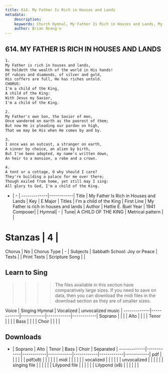 ```yaml
---
title: 614. My Father Is Rich in Houses and Lands
metadata:
    description: 
    keywords: Church Hymnal, My Father Is Rich in Houses and Lands, My Father is rich in houses and lands, I'm a child of the King
    author: Brian Onang'o
---
```



## 614. MY FATHER IS RICH IN HOUSES AND LANDS

```txt
1.
My Father is rich in houses and lands,
He holdeth the wealth of the world in His hands!
Of rubies and diamonds, of silver and gold,
His coffers are full, He has riches untold.
CHORUS:
I'm a child of the King,
A child of the King:
With Jesus my Savior,
I'm a child of the King.

2.
My Father's own Son, the Savior of men,
Once wandered on earth as the poorest of them;
But now He is pleading our pardon on high,
That we may be His when He comes by and by.

3.
I once was an outcast, a stranger on earth,
A sinner by choice, an alien by birth,
But I've been adopted, my name's written down,
An heir to a mansion, a robe and a crown.

4.
A tent or a cottage, O why should I care?
They're building a palace for me over there;
Though exiled from home, yet still may I sing:
All glory to God, I'm a child of the King.
```

- |   -  |
-------------|------------|
Title | My Father Is Rich in Houses and Lands |
Key | E Major |
Titles | I'm a child of the King |
First Line | My Father is rich in houses and lands |
Author | Hattie E. Buel
Year | 1941
Composer|  |
Hymnal|  - |
Tune| A CHILD OF THE KING |
Metrical pattern | |
# Stanzas | 4 |
Chorus | No |
Chorus Type | - |
Subjects | Sabbath School: Joy or Peace |
Texts |  |
Print Texts | 
Scripture Song |  |
  
## Learn to Sing

>>>> The files available in this section have comparatively large sizes. If you need to save on data, then you can download the midi files in the download section as they are of smaller sizes.

Voice |  Singing Hymnal | Vocalized | unvocalized music |
-------------|------------|------------|------------|------------|
Soprano | | | |
Alto | | | |
Tenor | | | |
Bass | | | |
Choir | | | |

## Downloads

- |  Soprano | Alto | Tenor | Bass | Choir | Separated |
-------------|------------|------------|------------|------------|------------|------------|
pdf | | | | | |
pdf(x8) | | | | | |
midi | | | | | |
vocalized | | | | | |
unvocalized | | | | | |
singing file | | | | | |
Lilypond file | | | | | |
Lilypond (x8) | | | | | |
  
